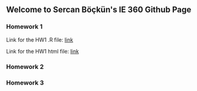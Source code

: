 ## Welcome to Sercan Böçkün's IE 360 Github Page


### Homework 1
Link for the HW1 .R file:
[link](https://github.com/BU-IE-360/spring22-sercanbockun/blob/gh-pages/HW1/HW1_2019402123_Sercan_Bockun.R)

Link for the HW1 html file: 
[link](/HW1/HW1_html.html)
### Homework 2
### Homework 3

